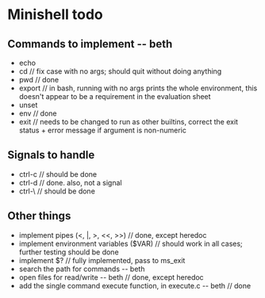 
# Minishell todo

## Commands to implement -- beth

- echo
- cd // fix case with no args; should quit without doing anything
- pwd // done
- export // in bash, running with no args prints the whole environment, this doesn't appear to be a requirement in the evaluation sheet
- unset
- env // done
- exit // needs to be changed to run as other builtins, correct the exit status + error message if argument is non-numeric

## Signals to handle

- ctrl-c // should be done
- ctrl-d // done. also, not a signal
- ctrl-\ // should be done

## Other things

- implement pipes (<, |, >, <<, >>) // done, except heredoc
- implement environment variables ($VAR) // should work in all cases; further testing should be done
- implement $? // fully implemented, pass to ms_exit
- search the path for commands -- beth
- open files for read/write -- beth // done, except heredoc
- add the single command execute function, in execute.c -- beth // done
